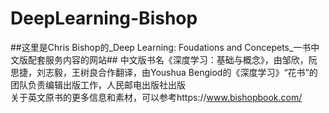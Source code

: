 # DeepLearning-Bishop
##这里是Chris Bishop的_Deep Learning: Foudations and Concepets_一书中文版配套服务内容的网站##
中文版书名《深度学习：基础与概念》，由邹欣，阮思捷，刘志毅，王树良合作翻译，由Youshua Bengiod的《深度学习》“花书”的团队负责编辑出版工作，人民邮电出版社出版<br />
关于英文原书的更多信息和素材，可以参考https://www.bishopbook.com/<br />
